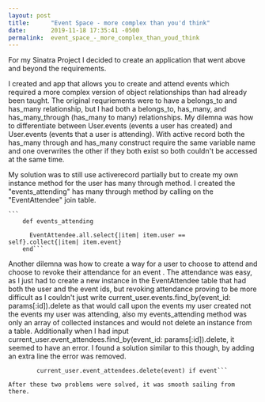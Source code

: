```yaml
---
layout: post
title:      "Event Space - more complex than you'd think"
date:       2019-11-18 17:35:41 -0500
permalink:  event_space_-_more_complex_than_youd_think
---
```



For my Sinatra Project I decided to create  an application that went above and beyond the requirements.

I created and app that allows you to create and attend events which required a more complex version of object relationships than had already been taught.  The original requriements were to have a belongs_to and has_many relationship, but I had both a belongs_to, has_many, and  has_many_through (has_many to many) relationships. My dilemna was how to differentiate between User.events (events a user has created) and User.events (events that a user is attending). With active record both the has_many through and has_many construct require the same variable name and one overwrites the other if they both exist so both couldn't be accessed at the same time.

My solution was to still use activerecord partially but to create my own instance method for the user has many through method.  I created the "events_attending" has many through method by calling on the "EventAttendee" join table.

    ```
		def events_attending
		
		  EventAttendee.all.select{|item| item.user == self}.collect{|item| item.event}
		end```
		
Another dilemna was how to create  a way for a user to choose to attend and choose to revoke their attendance for an event .  The attendance was easy, as I just had to create a new instance in the EventAttendee table that had both the user and the event ids, but revoking attendance proving to be more difficult as I couldn't just write current_user.events.find_by(event_id: params[:id]).delete as that would call upon the events my user created not the events my user was attending, also my events_attending method was only an array of collected instances and would not delete an instance from a table.  Additionally when I had input current_user.event_attendees.find_by(event_id: params[:id]).delete, it seemed to have an error.  I found a solution similar to this though, by adding an extra line the error was removed.

``` event = current_user.event_attendees.find_by(event_id: params[:id])
        current_user.event_attendees.delete(event) if event```

After these two problems were solved, it was smooth sailing from there. 
